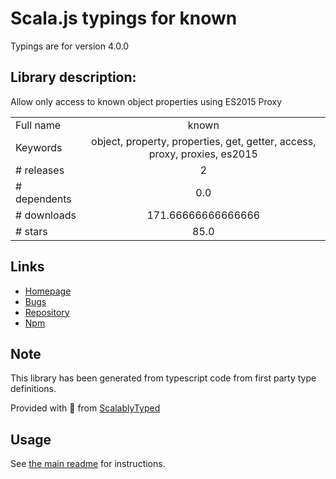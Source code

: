 
# Scala.js typings for known

Typings are for version 4.0.0

## Library description:
Allow only access to known object properties using ES2015 Proxy

|                    |                 |
| ------------------ | :-------------: |
| Full name          | known |
| Keywords           | object, property, properties, get, getter, access, proxy, proxies, es2015 |
| # releases         | 2 |
| # dependents       | 0.0 |
| # downloads        | 171.66666666666666 |
| # stars            | 85.0 |

## Links
- [Homepage](https://github.com/sindresorhus/known#readme)
- [Bugs](https://github.com/sindresorhus/known/issues)
- [Repository](https://github.com/sindresorhus/known)
- [Npm](https://www.npmjs.com/package/known)
    


## Note
This library has been generated from typescript code from first party type definitions.

Provided with :purple_heart: from [ScalablyTyped](https://github.com/oyvindberg/ScalablyTyped)

## Usage
See [the main readme](../../readme.md) for instructions.


